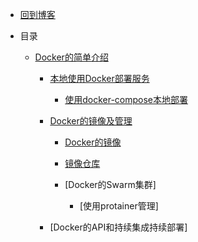 * [回到博客](http://blog.hszofficial.site/)

* 目录
  * [Docker的简单介绍](README.md)
    * [本地使用Docker部署服务](本地使用Docker部署服务/README.md)
      * [使用docker-compose本地部署](本地使用Docker部署服务/使用docker-compose本地部署.md)
      
    * [Docker的镜像及管理](Docker的镜像及管理/README.md)
      * [Docker的镜像](Docker的镜像及管理/Docker的镜像.md)
      * [镜像仓库](Docker的镜像及管理/镜像仓库.md)
    
      * [Docker的Swarm集群]
        * [使用protainer管理]
    * [Docker的API和持续集成持续部署]


    